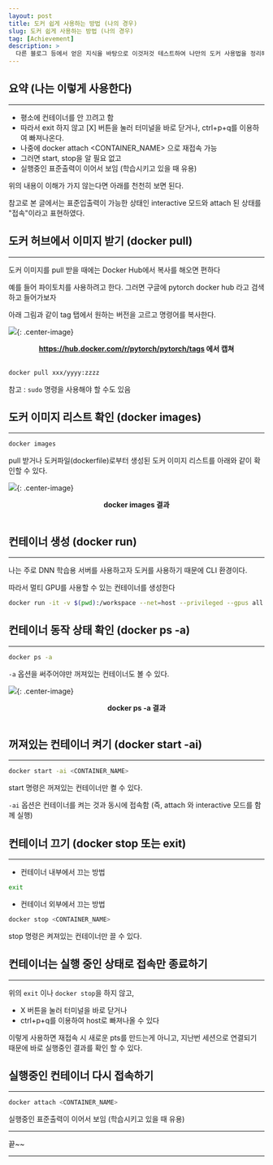 ```yaml
---
layout: post
title: 도커 쉽게 사용하는 방법 (나의 경우)
slug: 도커 쉽게 사용하는 방법 (나의 경우)
tag: [Achievement]
description: >
  다른 블로그 등에서 얻은 지식을 바탕으로 이것저것 테스트하여 나만의 도커 사용법을 정리해둔다. 파이토치, 텐서플로 기반 딥러닝을 위한 도커의 최소 사용방법이라고 봐도 될 듯 하다
---
```


## 요약 (나는 이렇게 사용한다)
***
 * 평소에 컨테이너를 안 끄려고 함
 * 따라서 exit 하지 않고 [X] 버튼을 눌러 터미널을 바로 닫거나, ctrl+p+q를 이용하여 빠져나온다.
 * 나중에 docker attach <CONTAINER_NAME> 으로 재접속 가능
 * 그러면 start, stop을 알 필요 없고
 * 실행중인 표준출력이 이어서 보임 (학습시키고 있을 때 유용)

위의 내용이 이해가 가지 않는다면 아래를 천천히 보면 된다.

참고로 본 글에서는 표준입출력이 가능한 상태인 interactive 모드와 attach 된 상태를 "접속"이라고 표현하였다.


## 도커 허브에서 이미지 받기 (docker pull)
***
도커 이미지를 pull 받을 때에는 Docker Hub에서 복사를 해오면 편하다

예를 들어 파이토치를 사용하려고 한다. 그러면 구글에 pytorch docker hub 라고 검색하고 들어가보자

아래 그림과 같이 tag 탭에서 원하는 버전을 고르고 명령어를 복사한다.

![]({{site.url}}/assets/img/2023-01-18-a-1.png){: .center-image}
**<center>https://hub.docker.com/r/pytorch/pytorch/tags 에서 캡쳐</center>**<br />

```bash
docker pull xxx/yyyy:zzzz
```

참고 : `sudo` 명령을 사용해야 할 수도 있음


## 도커 이미지 리스트 확인 (docker images)
***
```bash
docker images
```

pull 받거나 도커파일(dockerfile)로부터 생성된 도커 이미지 리스트를 아래와 같이 확인할 수 있다.

![]({{site.url}}/assets/img/2023-01-18-a-2.png){: .center-image}
**<center>docker images 결과</center>**<br />

## 컨테이너 생성 (docker run)
***
나는 주로 DNN 학습용 서버를 사용하고자 도커를 사용하기 때문에 CLI 환경이다.

따라서 멀티 GPU를 사용할 수 있는 컨테이너를 생성한다

```bash
docker run -it -v $(pwd):/workspace --net=host --privileged --gpus all --ipc=host --name=<CONTAINER_NAME> <IMAGE_NAME>
```

## 컨테이너 동작 상태 확인 (docker ps -a)
***
```bash
docker ps -a
```

`-a` 옵션을 써주어야만 꺼져있는 컨테이너도 볼 수 있다.

![]({{site.url}}/assets/img/2023-01-18-a-3.png){: .center-image}
**<center>docker ps -a 결과</center>**<br />


## 꺼져있는 컨테이너 켜기 (docker start -ai)
***
```bash
docker start -ai <CONTAINER_NAME>
```

start 명령은 꺼져있는 컨테이너만 켤 수 있다.

`-ai` 옵션은 컨테이너를 켜는 것과 동시에 접속함 (즉, attach 와 interactive 모드를 함께 실행)

## 컨테이너 끄기 (docker stop 또는 exit)
***
 * 컨테이너 내부에서 끄는 방법
```bash
exit
```

 * 컨테이너 외부에서 끄는 방법
```bash
docker stop <CONTAINER_NAME>
```

stop 명령은 켜져있는 컨테이너만 끌 수 있다.


## 컨테이너는 실행 중인 상태로 접속만 종료하기
***

위의 `exit` 이나 `docker stop`을 하지 않고,
 * X 버튼을 눌러 터미널을 바로 닫거나
 * ctrl+p+q를 이용하여 host로 빠져나올 수 있다

이렇게 사용하면 재접속 시 새로운 pts를 만드는게 아니고, 지난번 세션으로 연결되기 때문에 바로 실행중인 결과를 확인 할 수 있다.

## 실행중인 컨테이너 다시 접속하기
***
```bash
docker attach <CONTAINER_NAME>
```

실행중인 표준출력이 이어서 보임 (학습시키고 있을 때 유용)

***

끝~~

***
